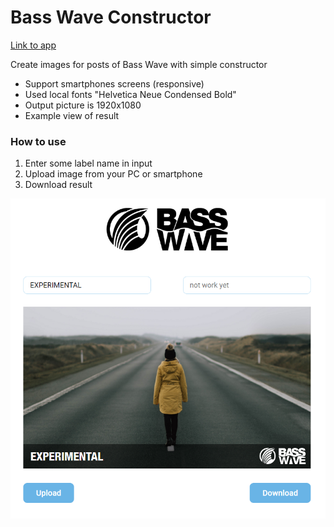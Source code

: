 # Bass Wave Constructor

[Link to app](https://bass-wave.netlify.com/)

Create images for posts of Bass Wave with simple constructor

- Support smartphones screens (responsive)
- Used local fonts "Helvetica Neue Condensed Bold"
- Output picture is 1920x1080
- Example view of result

### How to use

1. Enter some label name in input
1. Upload image from your PC or smartphone
1. Download result

![Main View](https://raw.githubusercontent.com/lomeat/bass-wave/master/readme-1.PNG)
